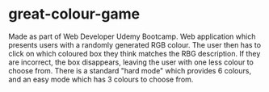 ﻿# great-colour-game
Made as part of Web Developer Udemy Bootcamp. Web application which presents users with a randomly generated RGB colour. The user then has to click on which coloured box they think matches the RBG description. If they are incorrect, the box disappears, leaving the user with one less colour to choose from. There is a standard "hard mode" which provides 6 colours, and an easy mode which has 3 colours to choose from.
